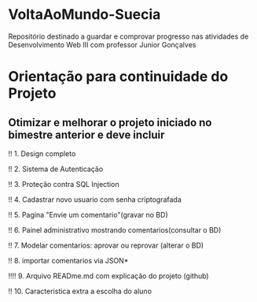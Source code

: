 # VoltaAoMundo-Suecia
Repositório destinado a guardar e comprovar progresso nas atividades de Desenvolvimento Web III com professor Junior Gonçalves

# Orientação para continuidade do Projeto
## Otimizar e melhorar o projeto iniciado no bimestre anterior e deve incluir

!! 1. Design completo

!! 2. Sistema de Autenticação

!! 3. Proteção contra SQL Injection

!! 4. Cadastrar novo usuario com senha criptografada

!! 5. Pagina "Envie um comentario"(gravar no BD)

!! 6. Painel administrativo mostrando comentarios(consultar o BD)

!! 7. Modelar comentarios: aprovar ou reprovar (alterar o BD)

!! 8. importar comentarios via JSON*

!!!! 9. Arquivo READme.md com explicação do projeto (github)

!! 10. Caracteristica extra a escolha do aluno
